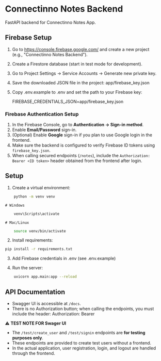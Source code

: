 # Connectinno Notes Backend

FastAPI backend for Connectinno Notes App.

## Firebase Setup

1. Go to https://console.firebase.google.com/ and create a new project (e.g., "Connectinno Notes Backend").
2. Create a Firestore database (start in test mode for development).
3. Go to Project Settings → Service Accounts → Generate new private key.
4. Save the downloaded JSON file in the project: app/firebase_key.json
5. Copy .env.example to .env and set the path to your Firebase key:

   FIREBASE_CREDENTIALS_JSON=app/firebase_key.json

### Firebase Authentication Setup

1. In the Firebase Console, go to **Authentication → Sign-in method**.
2. Enable **Email/Password** sign-in.
3. (Optional) Enable **Google** sign-in if you plan to use Google login in the frontend.
4. Make sure the backend is configured to verify Firebase ID tokens using `firebase_key.json`.
5. When calling secured endpoints (`/notes`), include the `Authorization: Bearer <ID token>` header obtained from the frontend after login.

## Setup

1. Create a virtual environment:
```bash
    python -m venv venv
```
    # Windows
```bash
    venv\Scripts\activate
```
    # Mac/Linux
```bash
    source venv/bin/activate
```

    

2. Install requirements:
```bash
pip install -r requirements.txt
```

3. Add Firebase credentials in .env (see .env.example)

4. Run the server:
```bash
    uvicorn app.main:app --reload
```

## API Documentation

- Swagger UI is accessible at `/docs`.
- There is no Authorization button; when calling the endpoints, you must include the header: Authorization: Bearer <ID token>


⚠️ **TEST NOTE FOR Swager UI**

- The `/test/create_user` and `/test/signin` endpoints are **for testing purposes only**.
- These endpoints are provided to create test users without a frontend.
- In the actual application, user registration, login, and logout are handled through the frontend.

